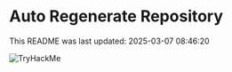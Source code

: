 # Auto Regenerate Repository

This README was last updated: 2025-03-07 08:46:20

 ![TryHackMe](https://tryhackme.com/badge/533634)
